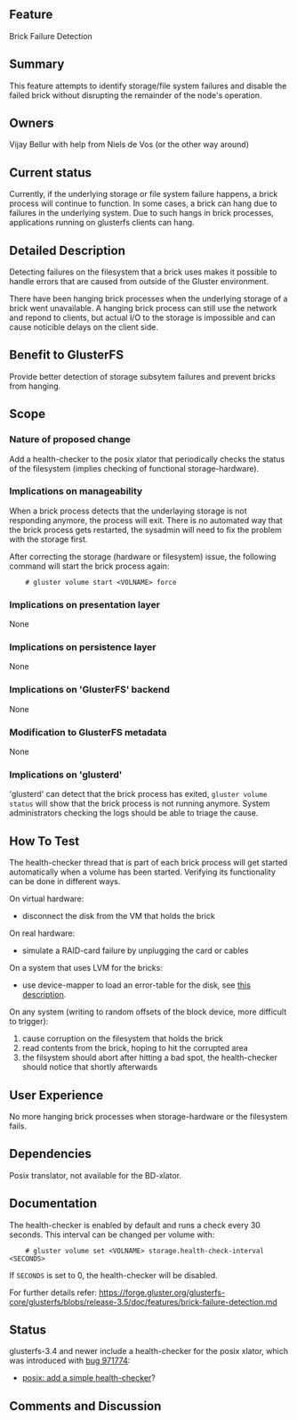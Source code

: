 Feature
-------

Brick Failure Detection

Summary
-------

This feature attempts to identify storage/file system failures and
disable the failed brick without disrupting the remainder of the node's
operation.

Owners
------

Vijay Bellur with help from Niels de Vos (or the other way around)

Current status
--------------

Currently, if the underlying storage or file system failure happens, a
brick process will continue to function. In some cases, a brick can hang
due to failures in the underlying system. Due to such hangs in brick
processes, applications running on glusterfs clients can hang.

Detailed Description
--------------------

Detecting failures on the filesystem that a brick uses makes it possible
to handle errors that are caused from outside of the Gluster
environment.

There have been hanging brick processes when the underlying storage of a
brick went unavailable. A hanging brick process can still use the
network and repond to clients, but actual I/O to the storage is
impossible and can cause noticible delays on the client side.

Benefit to GlusterFS
--------------------

Provide better detection of storage subsytem failures and prevent bricks
from hanging.

Scope
-----

### Nature of proposed change

Add a health-checker to the posix xlator that periodically checks the
status of the filesystem (implies checking of functional
storage-hardware).

### Implications on manageability

When a brick process detects that the underlaying storage is not
responding anymore, the process will exit. There is no automated way
that the brick process gets restarted, the sysadmin will need to fix the
problem with the storage first.

After correcting the storage (hardware or filesystem) issue, the
following command will start the brick process again:

    	# gluster volume start <VOLNAME> force

### Implications on presentation layer

None

### Implications on persistence layer

None

### Implications on 'GlusterFS' backend

None

### Modification to GlusterFS metadata

None

### Implications on 'glusterd'

'glusterd' can detect that the brick process has exited,
`gluster volume status` will show that the brick process is not running
anymore. System administrators checking the logs should be able to
triage the cause.

How To Test
-----------

The health-checker thread that is part of each brick process will get
started automatically when a volume has been started. Verifying its
functionality can be done in different ways.

On virtual hardware:

-   disconnect the disk from the VM that holds the brick

On real hardware:

-   simulate a RAID-card failure by unplugging the card or cables

On a system that uses LVM for the bricks:

-   use device-mapper to load an error-table for the disk, see [this
    description](http://review.gluster.org/5176).

On any system (writing to random offsets of the block device, more
difficult to trigger):

1.  cause corruption on the filesystem that holds the brick
2.  read contents from the brick, hoping to hit the corrupted area
3.  the filsystem should abort after hitting a bad spot, the
    health-checker should notice that shortly afterwards

User Experience
---------------

No more hanging brick processes when storage-hardware or the filesystem
fails.

Dependencies
------------

Posix translator, not available for the BD-xlator.

Documentation
-------------

The health-checker is enabled by default and runs a check every 30
seconds. This interval can be changed per volume with:

    	# gluster volume set <VOLNAME> storage.health-check-interval <SECONDS>

If `SECONDS` is set to 0, the health-checker will be disabled.

For further details refer:
<https://forge.gluster.org/glusterfs-core/glusterfs/blobs/release-3.5/doc/features/brick-failure-detection.md>

Status
------

glusterfs-3.4 and newer include a health-checker for the posix xlator,
which was introduced with [bug
971774](https://bugzilla.redhat.com/971774):

-   [posix: add a simple
    health-checker](http://review.gluster.org/5176)?

Comments and Discussion
-----------------------

